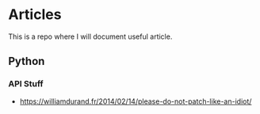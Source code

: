 # Articles

This is a repo where I will document useful article. 


## Python

### API Stuff
- https://williamdurand.fr/2014/02/14/please-do-not-patch-like-an-idiot/
